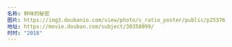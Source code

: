 ```yaml
---
名称: 鲜味的秘密
图片: https://img3.doubanio.com/view/photo/s_ratio_poster/public/p2537695247.webp
地址: https://movie.douban.com/subject/30358099/
时时: "2018"
---
```

